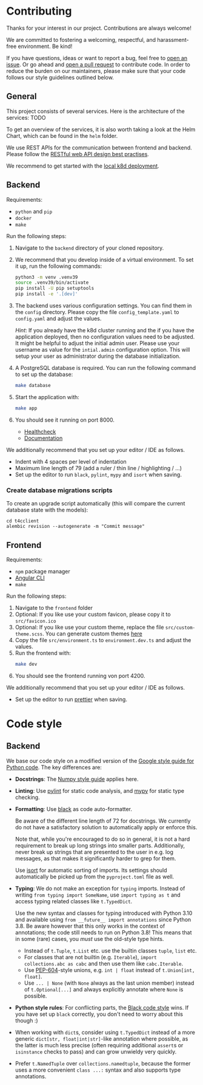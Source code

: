 # Contributing

Thanks for your interest in our project. Contributions are always welcome!

We are committed to fostering a welcoming, respectful, and harassment-free
environment. Be kind!

If you have questions, ideas or want to report a bug, feel free to [open an
issue](issues). Or go ahead and [open a pull request](pulls) to contribute
code. In order to reduce the burden on our maintainers, please make sure that
your code follows our style guidelines outlined below.

## General 

This project consists of several services. Here is the architecture of the services: 
TODO

To get an overview of the services, it is also worth taking a look at the Helm Chart, 
which can be found in the `helm` folder.

We use REST APIs for the communication between frontend and backend. 
Please follow the [RESTful web API design best practises](https://docs.microsoft.com/en-us/azure/architecture/best-practices/api-design). 

We recommend to get started with the [local k8d deployment](README.md).

## Backend

Requirements:
- `python` and `pip`
- `docker`
- `make`

Run the following steps: 
1. Navigate to the `backend` directory of your cloned repository.
2. We recommend that you develop inside of a virtual environment. To set it up,
   run the following commands:

   ```sh
   python3 -m venv .venv39
   source .venv39/bin/activate
   pip install -U pip setuptools
   pip install -e '.[dev]'
   ```
3. The backend uses various configuration settings. You can find them in the `config` directory. 
   Please copy the file `config_template.yaml` to `config.yaml` and adjust the values.

   *Hint*: If you already have the k8d cluster running and the if you have the application deployed, 
   then no configuration values need to be adjusted. It might be helpful to adjust the initial admin user. 
   Please use your username as value for the `intial.admin` configuration option.
   This will setup your user as administrator during the database initialization. 
4. A PostgreSQL database is required. You can run the following command to set up the database: 
   ```sh
   make database
   ```
5. Start the application with: 
   ```sh
   make app
   ```
6. You should see it running on port 8000. 
   - [Healthcheck](http://localhost:8000/healthcheck)
   - [Documentation](http://localhost:8000/docs)

We additionally recommend that you set up your editor / IDE as follows.

- Indent with 4 spaces per level of indentation
- Maximum line length of 79 (add a ruler / thin line / highlighting / ...)
- Set up the editor to run `black`, `pylint`, `mypy` and `isort` when saving.

### Create database migrations scripts

To create an upgrade script automatically (this will compare the current database state with the models): 
```
cd t4cclient
alembic revision --autogenerate -m "Commit message"
```

## Frontend

Requirements:
- `npm` package manager
- [Angular CLI](https://angular.io/cli#installing-angular-cli)
- `make`

Run the following steps:
1. Navigate to the `frontend` folder
2. Optional: If you like use your custom favicon, please copy it to `src/favicon.ico`
3. Optional: If you like use your custom theme, replace the file `src/custom-theme.scss`. 
   You can generate custom themes [here](http://mcg.mbitson.com/)
4. Copy the file `src/environment.ts` to `environment.dev.ts` and adjust the values.
5. Run the frontend with: 
   ```sh
   make dev
   ```
6. You should see the frontend running von port 4200.

We additionally recommend that you set up your editor / IDE as follows.
- Set up the editor to run [prettier](https://prettier.io/) when saving.

# Code style

## Backend 

We base our code style on a modified version of the [Google style guide for
Python code](https://google.github.io/styleguide/pyguide.html). The key
differences are:

- **Docstrings**: The [Numpy style
  guide](https://numpydoc.readthedocs.io/en/latest/format.html) applies here.
- **Linting**: Use [pylint](https://github.com/PyCQA/pylint) for static code
  analysis, and [mypy](https://github.com/python/mypy) for static type
  checking.
- **Formatting**: Use [black](https://github.com/psf/black) as code
  auto-formatter.

  Be aware of the different line length of 72 for docstrings. We currently do
  not have a satisfactory solution to automatically apply or enforce this.

  Note that, while you're encouraged to do so in general, it is not a hard
  requirement to break up long strings into smaller parts. Additionally, never
  break up strings that are presented to the user in e.g. log messages, as that
  makes it significantly harder to grep for them.

  Use [isort](https://github.com/PyCQA/isort) for automatic sorting of imports.
  Its settings should automatically be picked up from the `pyproject.toml` file
  as well.
- **Typing**: We do not make an exception for `typing` imports. Instead of
  writing `from typing import SomeName`, use `import typing as t` and access
  typing related classes like `t.TypedDict`.

  Use the new syntax and classes for typing introduced with Python 3.10 and
  available using `from __future__ import annotations` since Python 3.8. Be
  aware however that this only works in the context of annotations; the code
  still needs to run on Python 3.8! This means that in some (rare) cases, you
  *must* use the old-style type hints.

  - Instead of `t.Tuple`, `t.List` etc. use the builtin classes `tuple`, `list`
    etc.
  - For classes that are not builtin (e.g. `Iterable`), `import collections.abc
    as cabc` and then use them like `cabc.Iterable`.
  - Use [PEP-604](https://www.python.org/dev/peps/pep-0604/)-style unions, e.g.
    `int | float` instead of `t.Union[int, float]`.
  - Use `... | None` (with `None` always as the last union member) instead of
    `t.Optional[...]` and always explicitly annotate where `None` is possible.
- **Python style rules**: For conflicting parts, the [Black code
  style](https://black.readthedocs.io/en/stable/the_black_code_style/current_style.html)
  wins. If you have set up `black` correctly, you don't need to worry about
  this though :)
- When working with `dict`s, consider using `t.TypedDict` instead of a more
  generic `dict[str, float|int|str]`-like annotation where possible, as the
  latter is much less precise (often requiring additional `assert`s or
  `isinstance` checks to pass) and can grow unwieldy very quickly.
- Prefer `t.NamedTuple` over `collections.namedtuple`, because the former uses
  a more convenient `class ...:` syntax and also supports type annotations.



